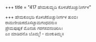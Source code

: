 +++
title = "417 ಹೇಮಕುಮ್ಭದಿ ಕೊಳಚೆರೊಚ್ಚುನೀರ್ಗಳ"

+++
ಹೇಮಕುಂಭದಿ ಕೊಳಚೆರೊಚ್ಚುನೀರ್ಗಳ ತುಂಬಿ।  
ರಾಮಣೀಯಕದೊಳಿಟ್ಟಾಮಗಂಧವನು॥  
ಪ್ರೇಮಪುಷ್ಪಕೆ ಮೊನಚು ಗರಗಸವನಂಚಿರಿಸಿ।  
ಏಂ ಮಾಡಿದನೊ ಬೊಮ್ಮ! - ಮಂಕುತಿಮ್ಮ॥  

